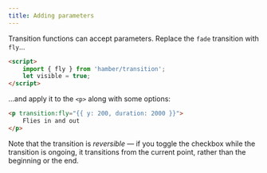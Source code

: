 ```yaml
---
title: Adding parameters
---
```


Transition functions can accept parameters. Replace the `fade` transition with `fly`...

```html
<script>
	import { fly } from 'hamber/transition';
	let visible = true;
</script>
```

...and apply it to the `<p>` along with some options:

```html
<p transition:fly="{{ y: 200, duration: 2000 }}">
	Flies in and out
</p>
```

Note that the transition is *reversible* — if you toggle the checkbox while the transition is ongoing, it transitions from the current point, rather than the beginning or the end.
